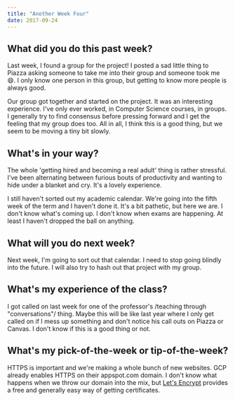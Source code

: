 ```yaml
---
title: "Another Week Four"
date: 2017-09-24
---
```


## What did you do this past week?
Last week, I found a group for the project! I posted a sad little thing to Piazza asking someone to take me into their group and someone took me 😄. I only know one person in this group, but getting to know more people is always good.

Our group got together and started on the project. It was an interesting experience. I've only ever worked, in Computer Science courses, in groups. I generally try to find consensus before pressing forward and I get the feeling that my group does too. All in all, I think this is a good thing, but we seem to be moving a tiny bit slowly.

## What's in your way?
The whole 'getting hired and becoming a real adult' thing is rather stressful. I've been alternating between furious bouts of productivity and wanting to hide under a blanket and cry. It's a lovely experience.

I still haven't sorted out my academic calendar. We're going into the fifth week of the term and I haven't done it. It's a bit pathetic, but here we are. I don't know what's coming up. I don't know when exams are happening. At least I haven't dropped the ball on anything.

## What will you do next week?
Next week, I'm going to sort out that calendar. I need to stop going blindly into the future. I will also try to hash out that project with my group.

## What's my experience of the class?
I got called on last week for one of the professor's /teaching through "conversations"/ thing. Maybe this will be like last year where I only get called on if I mess up something and don't notice his call outs on Piazza or Canvas. I don't know if this is a good thing or not.

## What's my pick-of-the-week or tip-of-the-week?
HTTPS is important and we're making a whole bunch of new websites. GCP already enables HTTPS on their appspot.com domain. I don't know what happens when we throw our domain into the mix, but [Let's Encrypt](https://letsencrypt.org/) provides a free and generally easy way of getting certificates.
